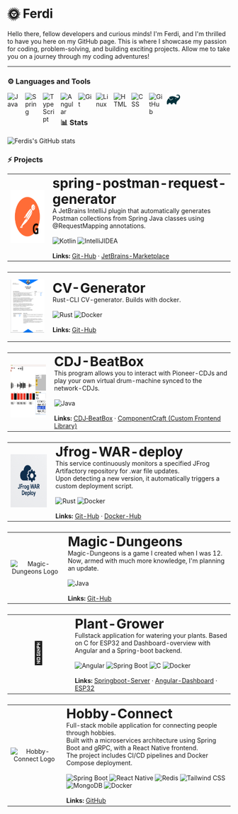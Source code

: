 # 🌞 Ferdi 

Hello there, fellow developers and curious minds! I'm Ferdi, and I'm thrilled to have you here on my GitHub page. This is where I showcase my passion for coding, problem-solving, and building exciting projects. Allow me to take you on a journey through my coding adventures! 

---

### ⚙️ Languages and Tools
<img align="left" alt="Java" width="30px" style="padding-right:10px;" src="https://cdn.jsdelivr.net/gh/devicons/devicon/icons/java/java-original.svg"/>
<img align="left" alt="Spring" width="30px" style="padding-right:10px;" src="https://cdn.jsdelivr.net/gh/devicons/devicon/icons/spring/spring-original.svg" />
<img align="left" alt="TypeScript" width="30px" style="padding-right:10px;" src="https://cdn.jsdelivr.net/gh/devicons/devicon/icons/typescript/typescript-plain.svg" />
<img align="left" alt="Angular" width="30px" style="padding-right:10px;" src="https://cdn.jsdelivr.net/gh/devicons/devicon/icons/angularjs/angularjs-plain.svg" />
<img align="left" alt="Git" width="30px" style="padding-right:10px;" src="https://cdn.jsdelivr.net/gh/devicons/devicon/icons/git/git-original.svg" />
<img align="left" alt="Linux" width="30px" style="padding-right:10px;" src="https://cdn.jsdelivr.net/gh/devicons/devicon/icons/linux/linux-original.svg" />
<img align="left" alt="HTML" width="30px" style="padding-right:10px;" src="https://cdn.jsdelivr.net/gh/devicons/devicon/icons/html5/html5-plain.svg" />
<img align="left" alt="CSS" width="30px" style="padding-right:10px;" src="https://cdn.jsdelivr.net/gh/devicons/devicon/icons/css3/css3-plain.svg" />
<img align="left" alt="GitHub" width="30px" style="padding-right:10px;" src="https://cdn.jsdelivr.net/gh/devicons/devicon/icons/github/github-original.svg" />
<img align="left" alt="Gradle" width="30px" style="padding-right:10px;" src="https://github.com/devicons/devicon/blob/v2.16.0/icons/gradle/gradle-original.svg" />



<br />

#

### 📊 Stats

![Ferdis's GitHub stats](https://github-readme-stats.vercel.app/api?username=ferdistro&show_icons=true&theme=cobalt)

### ⚡ Projects 

<table style="width:100%; border-collapse: collapse; margin-bottom: 24px;">
  <tr style="box-shadow: 0 4px 6px -1px rgba(0,0,0,.1), 0 2px 4px -2px rgba(0,0,0,.1);">
    <td style="width: 200px; vertical-align: middle; text-align: center; height:150px;">
      <img src="https://github.com/FerdiStro/spring-postman-request-generator/raw/main/doc/img/icon.svg" height="120" alt="spring-postman-request-generator Logo">
    </td>
    <td style="width: 800px; padding-left: 12px;">
      <b style="font-size: 30px;">spring-postman-request-generator</b><br>
      A JetBrains IntelliJ plugin that automatically generates Postman collections from Spring Java classes using @RequestMapping annotations.<br><br>
      <img alt="Kotlin" src="https://img.shields.io/badge/Kotlin-%237F52FF.svg?logo=kotlin&logoColor=white">
      <img alt="IntelliJIDEA" src="https://img.shields.io/badge/IntelliJIDEA-000000.svg?logo=intellij-idea&logoColor=white"><br><br>
      <b>Links:</b> 
      <a href="https://github.com/FerdiStro/spring-postman-request-generator">Git-Hub</a> ·
      <a href="https://plugins.jetbrains.com/plugin/27997-spring-postman-request-generator">JetBrains-Marketplace</a>
    </td>
  </tr>
</table>

<table style="width:100%; border-collapse: collapse; margin-bottom: 24px;">
  <tr style="box-shadow: 0 4px 6px -1px rgba(0,0,0,.1), 0 2px 4px -2px rgba(0,0,0,.1);">
    <td style="width: 200px; vertical-align: middle; text-align: center; height:150px;">
      <img src="https://github.com/FerdiStro/VS/blob/main/doc/assets/CV_example_blue.png?raw=true" height="120" alt="CV-Generator Logo">
    </td>
    <td style="width: 800px; padding-left: 12px; ">
      <b style="font-size: 30px;">CV-Generator</b><br>
      Rust-CLI CV-generator. Builds with docker.<br><br>
      <img alt="Rust" src="https://img.shields.io/badge/Rust-%23000000.svg?e&logo=rust&logoColor=white">
      <img alt="Docker" src="https://img.shields.io/badge/Docker-2496ED?logo=docker&logoColor=fff"><br><br>
      <b>Links:</b> <a href="https://github.com/FerdiStro/VS">Git-Hub</a>
    </td>
  </tr>
</table>

<table style="width:100%; border-collapse: collapse; margin-bottom: 24px;">
  <tr style="box-shadow: 0 4px 6px -1px rgba(0,0,0,.1), 0 2px 4px -2px rgba(0,0,0,.1);">
    <td style="width: 200px; vertical-align: middle; text-align: center; height:150px;">
      <img src="https://github.com/FerdiStro/CDJ-BeatBox/blob/main/src/main/resources/Image/Doc/preview-normal-debug-mode.png?raw=true" height="120" width="200" alt="CDJ-BeatBox Logo">
    </td>
    <td style="width: 800px; padding-left: 12px;">
      <b style="font-size: 30px;">CDJ-BeatBox</b><br>
      This program allows you to interact with Pioneer-CDJs and play your own virtual drum-machine synced to the network-CDJs.<br><br>
      <img alt="Java" src="https://img.shields.io/badge/Java-%23ED8B00.svg?logo=openjdk&logoColor=white"><br><br>
      <b>Links:</b> 
      <a href="https://github.com/FerdiStro/CDJ-BeatBox">CDJ‑BeatBox</a> ·
      <a href="https://github.com/FerdiStro/ComponentCraft">ComponentCraft (Custom Frontend Library)</a>
    </td>
  </tr>
</table>

<table style="width:100%; border-collapse: collapse; margin-bottom: 24px;">
  <tr style="box-shadow: 0 4px 6px -1px rgba(0,0,0,.1), 0 2px 4px -2px rgba(0,0,0,.1);">
    <td style="width: 200px; vertical-align: middle; text-align: center; height:150px;">
      <img src="https://github.com/FerdiStro/Jfrog-WAR-deploy/blob/main/doc/src/icon.png?raw=true" height="120" width="120" alt="Jfrog-WAR-deploy Logo">
    </td>
    <td style="width: 800px; padding-left: 12px;">
      <b style="font-size: 30px;">Jfrog-WAR-deploy</b><br>
      This service continuously monitors a specified JFrog Artifactory repository for .war file updates.<br>
      Upon detecting a new version, it automatically triggers a custom deployment script.<br><br>
      <img alt="Rust" src="https://img.shields.io/badge/Rust-%23000000.svg?e&logo=rust&logoColor=white">
      <img alt="Docker" src="https://img.shields.io/badge/Docker-2496ED?logo=docker&logoColor=fff"><br><br>
      <b>Links:</b> 
      <a href="https://github.com/FerdiStro/Jfrog-WAR-deploy">Git-Hub</a> ·
      <a href="https://hub.docker.com/r/ferdinond/jfrog-artifact-watcher">Docker-Hub</a>
    </td>
  </tr>
</table>

<table style="width:100%; border-collapse: collapse; margin-bottom: 24px;">
  <tr style="box-shadow: 0 4px 6px -1px rgba(0,0,0,.1), 0 2px 4px -2px rgba(0,0,0,.1);">
    <td style="width: 200px; vertical-align: middle; text-align: center; height:150px;">
      <img src="https://github.com/FerdiStro/FerdiStro/assets/94618749/3c2ef355-01ae-4c54-b291-243255fd01da" height="120" width="200" alt="Magic-Dungeons Logo">
    </td>
    <td style="width: 800px; padding-left: 12px;">
      <b style="font-size: 30px;">Magic-Dungeons</b><br>
      Magic-Dungeons is a game I created when I was 12. Now, armed with much more knowledge, I'm planning an update.<br><br>
      <img alt="Java" src="https://img.shields.io/badge/Java-%23ED8B00.svg?logo=openjdk&logoColor=white"><br><br>
      <b>Links:</b> <a href="https://github.com/FerdiStro/Magic-Dungeons">Git-Hub</a>
    </td>
  </tr>
</table>

<table style="width:100%; border-collapse: collapse; margin-bottom: 24px;">
  <tr style="box-shadow: 0 4px 6px -1px rgba(0,0,0,.1), 0 2px 4px -2px rgba(0,0,0,.1);">
    <td style="width: 200px; vertical-align: middle; text-align: center; height:150px; font-size: 50px;">
      🌱
    </td>
    <td style="width: 800px; padding-left: 12px;">
      <b style="font-size: 30px;">Plant-Grower</b><br>
      Fullstack application for watering your plants. Based on C for ESP32 and Dashboard-overview with Angular and a Spring-boot backend.<br><br>
      <img alt="Angular" src="https://img.shields.io/badge/Angular-%23DD0031.svg?logo=angular&logoColor=white">
      <img alt="Spring Boot" src="https://img.shields.io/badge/Spring%20Boot-6DB33F?logo=springboot&logoColor=fff">
      <img alt="C" src="https://img.shields.io/badge/C-00599C?logo=c&logoColor=white">
      <img alt="Docker" src="https://img.shields.io/badge/Docker-2496ED?logo=docker&logoColor=fff"><br><br>
      <b>Links:</b> 
      <a href="https://github.com/FerdiStro/plant-grower-springboot">Springboot-Server</a> ·
      <a href="https://github.com/FerdiStro/plant-grower-angular">Angular-Dashboard</a> ·
      <a href="https://github.com/FerdiStro/plant-grower-esp32">ESP32</a>
    </td>
  </tr>
</table>

<table style="width:100%; border-collapse: collapse; margin-bottom: 24px;">
  <tr style="box-shadow: 0 4px 6px -1px rgba(0,0,0,.1), 0 2px 4px -2px rgba(0,0,0,.1);">
    <td style="width: 200px; vertical-align: middle; text-align: center; height:150px;">
      <img src="https://avatars.githubusercontent.com/u/140051370?s=96&v=4" height="120" alt="Hobby-Connect Logo">
    </td>
    <td style="width: 800px; padding-left: 12px;">
      <b style="font-size: 30px;">Hobby-Connect</b><br>
      Full-stack mobile application for connecting people through hobbies.<br>
      Built with a microservices architecture using Spring Boot and gRPC, with a React Native frontend.<br>
      The project includes CI/CD pipelines and Docker Compose deployment.<br><br>
      <img alt="Spring Boot" src="https://img.shields.io/badge/Spring%20Boot-6DB33F?logo=springboot&logoColor=fff">
      <img alt="React Native" src="https://img.shields.io/badge/React_Native-%2320232a.svg?logo=react&logoColor=%2361DAFB">
      <img alt="Redis" src="https://img.shields.io/badge/Redis-%23DD0031.svg?logo=redis&logoColor=white">
      <img alt="Tailwind CSS" src="https://img.shields.io/badge/Tailwind%20CSS-%2338B2AC.svg?logo=tailwind-css&logoColor=white">
      <img alt="MongoDB" src="https://img.shields.io/badge/MongoDB-%234ea94b.svg?logo=mongodb&logoColor=white">
      <img alt="Docker" src="https://img.shields.io/badge/Docker-2496ED?logo=docker&logoColor=fff"><br><br>
      <b>Links:</b> <a href="https://github.com/FerdiStro/HobbyConnect">GitHub</a>
    </td>
  </tr>
</table>
